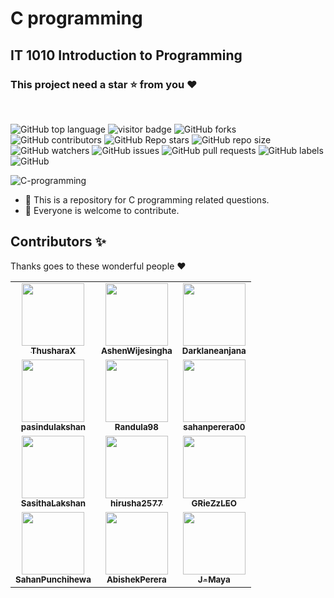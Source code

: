 # C programming

<h2><strong>IT 1010 Introduction to Programming</strong></h2>

### This project need a **star** ⭐ from you ♥
<br>

![GitHub top language](https://img.shields.io/github/languages/top/ThusharaX/C-programming)
![visitor badge](https://visitor-badge.glitch.me/badge?page_id=ThusharaX.C-programming)
![GitHub forks](https://img.shields.io/github/forks/ThusharaX/C-programming?style=social)
![GitHub contributors](https://img.shields.io/github/contributors/ThusharaX/C-programming)
![GitHub Repo stars](https://img.shields.io/github/stars/ThusharaX/C-programming?style=social)
![GitHub repo size](https://img.shields.io/github/repo-size/ThusharaX/C-programming)
![GitHub watchers](https://img.shields.io/github/watchers/ThusharaX/C-programming?style=social)
![GitHub issues](https://img.shields.io/github/issues/ThusharaX/C-programming)
![GitHub pull requests](https://img.shields.io/github/issues-pr/ThusharaX/C-programming)
![GitHub labels](https://img.shields.io/github/labels/ThusharaX/C-programming/help%20wanted)
![GitHub](https://img.shields.io/github/license/ThusharaX/C-programming)

![C-programming](https://socialify.git.ci/ThusharaX/C-programming/image?description=1&forks=1&language=1&logo=https%3A%2F%2Fraw.githubusercontent.com%2FBinaryMatter%2FBinaryMatter.github.io%2Fgh-pages%2FlogoRoundwithBorder.png&owner=1&pattern=Circuit%20Board&stargazers=1&theme=Dark)

- 🌱 This is a repository for C programming related questions.
- 👯 Everyone is welcome to contribute.

## Contributors ✨

Thanks goes to these wonderful people :heart:

<table>
    <tr>
        <td align="center"><a href="https://github.com/ThusharaX"><img src="https://avatars2.githubusercontent.com/u/47711719?s=400&v=4" width="100px;" alt=""/>
        <br/>
        <sub><b>ThusharaX</b></sub></a>
        <br/>
        </td>
        <td align="center"><a href="https://github.com/AshenWijesingha"><img src="https://avatars2.githubusercontent.com/u/66056859?s=400&v=4" width="100px;" alt=""/>
        <br/>
        <sub><b>AshenWijesingha</b></sub></a>
        <br/>
        </td>
        <td align="center"><a href="https://github.com/Darklaneanjana"><img src="https://avatars2.githubusercontent.com/u/23092020?s=400&v=4" width="100px;" alt=""/>
        <br/>
        <sub><b>Darklaneanjana</b></sub></a>
        <br/>
        </td>
    </tr>
    <tr>
        <td align="center"><a href="https://github.com/pasindulakshan"><img src="https://avatars2.githubusercontent.com/u/74607482?s=400&v=4" width="100px;" alt=""/>
        <br/>
        <sub><b>pasindulakshan</b></sub></a>
        <br/>
        </td>
        <td align="center"><a href="https://github.com/Randula98"><img src="https://avatars2.githubusercontent.com/u/85297495?s=400&v=4" width="100px;" alt=""/>
        <br/>
        <sub><b>Randula98</b></sub></a>
        <br/>
        </td>
        <td align="center"><a href="https://github.com/sahanperera00"><img src="https://avatars2.githubusercontent.com/u/85289620?s=400&v=4" width="100px;" alt=""/>
        <br/>
        <sub><b>sahanperera00</b></sub></a>
        <br/>
        </td>
    </tr>
    <tr>
        <td align="center"><a href="https://github.com/SasithaLakshan"><img src="https://avatars2.githubusercontent.com/u/74831645?s=400&v=4" width="100px;" alt=""/>
        <br/>
        <sub><b>SasithaLakshan</b></sub></a>
        <br/>
        </td>
        <td align="center"><a href="https://github.com/hirusha2577"><img src="https://avatars2.githubusercontent.com/u/56668123?s=400&v=4" width="100px;" alt=""/>
        <br/>
        <sub><b>hirusha2577</b></sub></a>
        <br/>
        </td>
        <td align="center"><a href="https://github.com/GRieZzLEO"><img src="https://avatars2.githubusercontent.com/u/85297548?s=400&v=4" width="100px;" alt=""/>
        <br/>
        <sub><b>GRieZzLEO</b></sub></a>
        <br/>
        </td>
    </tr>
    <tr>
        <td align="center"><a href="https://github.com/AbishekPerera"><img src="https://avatars2.githubusercontent.com/u/72688889?s=400&v=4" width="100px;" alt=""/>
        <br/>
        <sub><b>SahanPunchihewa</b></sub></a>
        <br/>
        </td>
        <td align="center"><a href="https://github.com/AbishekPerera"><img src="https://avatars2.githubusercontent.com/u/84265431?s=400&v=4" width="100px;" alt=""/>
        <br/>
        <sub><b>AbishekPerera</b></sub></a>
        <br/>
        </td>
        <td align="center"><a href="https://github.com/J-Maya"><img src="https://avatars2.githubusercontent.com/u/79036890?s=400&v=4" width="100px;" alt=""/>
        <br/>
        <sub><b>J-Maya</b></sub></a>
        <br/>
        </td>
    </tr>
</table>
